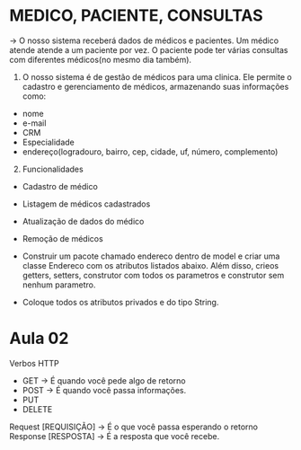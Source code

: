# MEDICO, PACIENTE, CONSULTAS 

-> O nosso sistema receberá dados de médicos e pacientes. Um médico atende atende a um paciente por vez. O paciente pode ter várias consultas com diferentes médicos(no mesmo dia também).

1. O nosso sistema é de gestão de médicos para uma clinica. Ele permite o cadastro e gerenciamento de médicos, armazenando suas informações como:
- nome
- e-mail
- CRM 
- Especialidade
- endereço(logradouro, bairro, cep, cidade, uf, número, complemento)

2. Funcionalidades 
- Cadastro de médico
- Listagem de médicos cadastrados 
- Atualização de dados do médico
- Remoção de médicos 

- Construir um pacote chamado endereco dentro de model e criar uma classe Endereco com os atributos listados abaixo. Além disso, crieos getters, setters, construtor com todos os parametros e construtor sem nenhum parametro.
* Coloque todos os atributos privados e do tipo String. 

# Aula 02
Verbos HTTP
- GET -> É quando você pede algo de retorno
- POST -> É quando você passa informações.
- PUT 
- DELETE

Request [REQUISIÇÃO] -> É o que você passa esperando o retorno
Response [RESPOSTA] -> É a resposta que você recebe.

